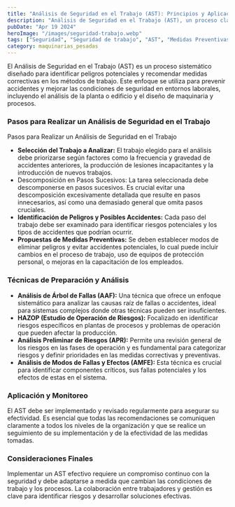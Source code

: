 ```yaml
---
title: "Análisis de Seguridad en el Trabajo (AST): Principios y Aplicaciones"
description: "Análisis de Seguridad en el Trabajo (AST), un proceso clave para identificar peligros y establecer medidas preventivas en entornos laborales"
pubDate: "Apr 19 2024"
heroImage: "/images/seguridad-trabajo.webp"
tags: ["Seguridad", "Seguridad de trabajo", "AST", "Medidas Preventivas"]
category: maquinarias_pesadas
---
```


El Análisis de Seguridad en el Trabajo (AST) es un proceso sistemático diseñado para identificar peligros potenciales y recomendar medidas correctivas en los métodos de trabajo. Este enfoque se utiliza para prevenir accidentes y mejorar las condiciones de seguridad en entornos laborales, incluyendo el análisis de la planta o edificio y el diseño de maquinaria y procesos.

### Pasos para Realizar un Análisis de Seguridad en el Trabajo

Pasos para Realizar un Análisis de Seguridad en el Trabajo

- **Selección del Trabajo a Analizar:**
  El trabajo elegido para el análisis debe priorizarse según factores como la frecuencia y gravedad de accidentes anteriores, la producción de lesiones incapacitantes y la introducción de nuevos trabajos.
- Descomposición en Pasos Sucesivos:
  La tarea seleccionada debe descomponerse en pasos sucesivos. Es crucial evitar una descomposición excesivamente detallada que resulte en pasos innecesarios, así como una demasiado general que omita pasos cruciales.
- **Identificación de Peligros y Posibles Accidentes:**
  Cada paso del trabajo debe ser examinado para identificar riesgos potenciales y los tipos de accidentes que podrían ocurrir.
- **Propuestas de Medidas Preventivas:**
  Se deben establecer modos de eliminar peligros y evitar accidentes potenciales, lo cual puede incluir cambios en el proceso de trabajo, uso de equipos de protección personal, o mejoras en la capacitación de los empleados.

### Técnicas de Preparación y Análisis

- **Análisis de Árbol de Fallas (AAF):**
  Una técnica que ofrece un enfoque sistemático para analizar las causas raíz de fallas o accidentes, ideal para sistemas complejos donde otras técnicas pueden ser insuficientes.
- **HAZOP (Estudio de Operación de Riesgos):**
  Focalizado en identificar riesgos específicos en plantas de procesos y problemas de operación que pueden afectar la producción.
- **Análisis Preliminar de Riesgos (APR):**
  Permite una revisión general de los riesgos en las fases de operación y es fundamental para categorizar riesgos y definir prioridades en las medidas correctivas y preventivas.
- **Análisis de Modos de Fallas y Efectos (AMFE):**
  Esta técnica es crucial para identificar componentes críticos, sus fallas potenciales y los efectos de estas en el sistema.

### Aplicación y Monitoreo

El AST debe ser implementado y revisado regularmente para asegurar su efectividad. Es esencial que todas las recomendaciones se comuniquen claramente a todos los niveles de la organización y que se realice un seguimiento de su implementación y de la efectividad de las medidas tomadas.

### Consideraciones Finales

Implementar un AST efectivo requiere un compromiso continuo con la seguridad y debe adaptarse a medida que cambian las condiciones de trabajo y los procesos. La colaboración entre trabajadores y gestión es clave para identificar riesgos y desarrollar soluciones efectivas.
